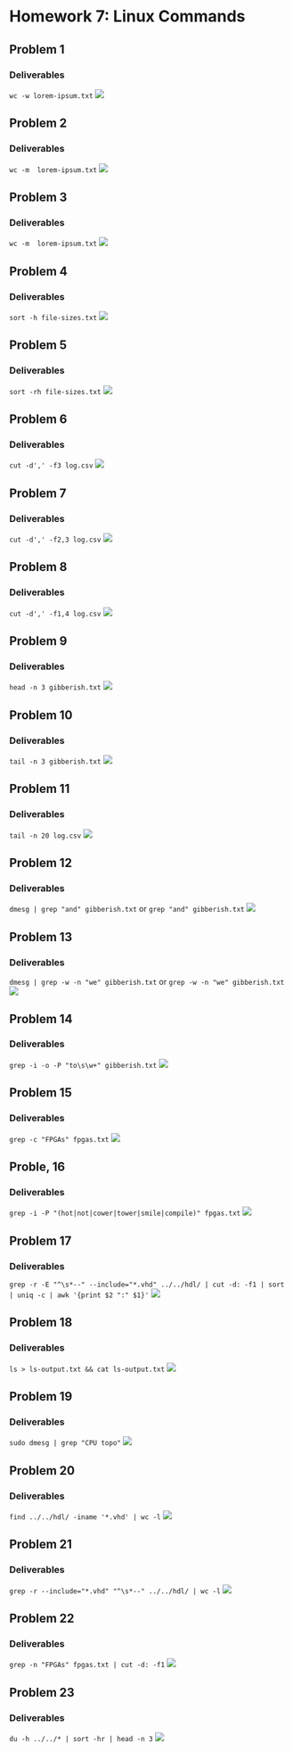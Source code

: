 # Homework 7: Linux Commands


## Problem 1
### Deliverables
 `wc -w lorem-ipsum.txt`
 <Q1><img src="assets/Screenies/HW7/q1.png">

## Problem 2 
### Deliverables
`wc -m  lorem-ipsum.txt`
 <Q2><img src="assets/Screenies/HW7/q2.png">

## Problem 3 
### Deliverables
`wc -m  lorem-ipsum.txt`
 <Q3><img src="assets/Screenies/HW7/q3.png">

## Problem 4 
### Deliverables
`sort -h file-sizes.txt`
 <Q4><img src="assets/Screenies/HW7/q4.png">

## Problem 5 
### Deliverables
`sort -rh file-sizes.txt`
 <Q5><img src="assets/Screenies/HW7/q5.png">

## Problem 6 
### Deliverables
`cut -d',' -f3 log.csv`
 <Q6><img src="assets/Screenies/HW7/q6.png">

## Problem 7
### Deliverables
`cut -d',' -f2,3 log.csv`
 <Q7><img src="assets/Screenies/HW7/q7.png">

## Problem 8
### Deliverables
`cut -d',' -f1,4 log.csv`
 <Q8><img src="assets/Screenies/HW7/q8.png">

## Problem 9
### Deliverables
`head -n 3 gibberish.txt`
 <Q9><img src="assets/Screenies/HW7/q9.png">

## Problem 10
### Deliverables
`tail -n 3 gibberish.txt`
 <Q10><img src="assets/Screenies/HW7/q10.png">

## Problem 11
### Deliverables
`tail -n 20 log.csv`
 <Q11><img src="assets/Screenies/HW7/q11.png">

## Problem 12 
### Deliverables
`dmesg | grep "and" gibberish.txt` or `grep "and" gibberish.txt`
 <Q12><img src="assets/Screenies/HW7/q12.png">

## Problem 13 
### Deliverables
`dmesg | grep -w -n "we" gibberish.txt` or `grep -w -n "we" gibberish.txt`
 <Q13><img src="assets/Screenies/HW7/q13.png">

## Problem 14 
### Deliverables
`grep -i -o -P "to\s\w+" gibberish.txt`
 <Q14><img src="assets/Screenies/HW7/q14.png">

## Problem 15 
### Deliverables
`grep -c "FPGAs" fpgas.txt`
 <Q15><img src="assets/Screenies/HW7/q15.png">

## Proble, 16
### Deliverables
`grep -i -P "(hot|not|cower|tower|smile|compile)" fpgas.txt`
 <Q16><img src="assets/Screenies/HW7/q16.png">

## Problem 17
### Deliverables
`grep -r -E "^\s*--" --include="*.vhd" ../../hdl/ | cut -d: -f1 | sort | uniq -c | awk '{print $2 ":" $1}'`
 <Q17><img src="assets/Screenies/HW7/q17.png">

## Problem 18
### Deliverables
`ls > ls-output.txt && cat ls-output.txt`
 <Q18><img src="assets/Screenies/HW7/q18.png">

## Problem 19
### Deliverables
`sudo dmesg | grep "CPU topo"`
 <Q19><img src="assets/Screenies/HW7/q19.png">

## Problem 20
### Deliverables
`find ../../hdl/ -iname '*.vhd' | wc -l`
 <Q20><img src="assets/Screenies/HW7/q20.png">

## Problem 21
### Deliverables
`grep -r --include="*.vhd" "^\s*--" ../../hdl/ | wc -l`
 <Q21><img src="assets/Screenies/HW7/q21.png">

## Problem 22
### Deliverables
`grep -n "FPGAs" fpgas.txt | cut -d: -f1`
 <Q22><img src="assets/Screenies/HW7/q22.png">

## Problem 23
### Deliverables
`du -h ../../* | sort -hr | head -n 3`
 <Q23><img src="assets/Screenies/HW7/q23.png">
